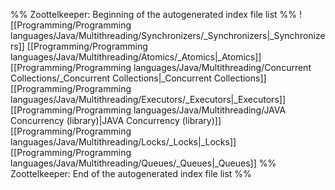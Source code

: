 %% Zoottelkeeper: Beginning of the autogenerated index file list  %%
 ![[Programming/Programming languages/Java/Multithreading/Synchronizers/_Synchronizers|_Synchronizers]]
 [[Programming/Programming languages/Java/Multithreading/Atomics/_Atomics|_Atomics]]
 [[Programming/Programming languages/Java/Multithreading/Concurrent Collections/_Concurrent Collections|_Concurrent Collections]]
 [[Programming/Programming languages/Java/Multithreading/Executors/_Executors|_Executors]]
 [[Programming/Programming languages/Java/Multithreading/JAVA Concurrency (library)|JAVA Concurrency (library)]]
 [[Programming/Programming languages/Java/Multithreading/Locks/_Locks|_Locks]]
 [[Programming/Programming languages/Java/Multithreading/Queues/_Queues|_Queues]]
%% Zoottelkeeper: End of the autogenerated index file list  %%
